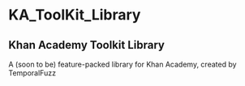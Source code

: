 # KA_ToolKit_Library
## Khan Academy Toolkit Library
A (soon to be) feature-packed library for Khan Academy, created by TemporalFuzz

